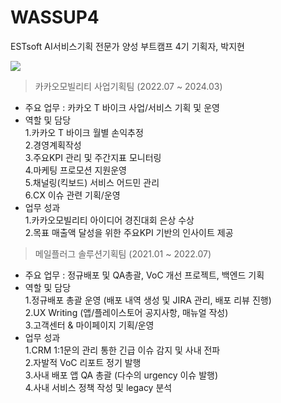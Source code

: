 # WASSUP4
ESTsoft AI서비스기획 전문가 양성 부트캠프 4기 기획자, 박지현

<img src="https://capsule-render.vercel.app/api?type=wave&color=add8e6&height=300&section=header&text=HI!I'M%20JIHYEON!&fontSize=90" />

> 카카오모빌리티 사업기획팀 (2022.07 ~ 2024.03)
- 주요 업무 : 카카오 T 바이크 사업/서비스 기획 및 운영
- 역할 및 담당<br>
  1.카카오 T 바이크 월별 손익추정<br>
  2.경영계획작성<br>
  3.주요KPI 관리 및 주간지표 모니터링<br>
  4.마케팅 프로모션 지원운영<br>
  5.채널링(킥보드) 서비스 어드민 관리<br>
  6.CX 이슈 관련 기획/운영<br>
- 업무 성과<br> 
  1.카카오모빌리티 아이디어 경진대회 은상 수상<br>
  2.목표 매출액 달성을 위한 주요KPI 기반의 인사이트 제공


> 메일플러그 솔루션기획팀 (2021.01 ~ 2022.07)
- 주요 업무 : 정규배포 및 QA총괄, VoC 개선 프로젝트, 백엔드 기획 
- 역할 및 담당<br>
  1.정규배포 총괄 운영 (배포 내역 생성 및 JIRA 관리, 배포 리뷰 진행)<br>
  2.UX Writing (앱/플레이스토어 공지사항, 매뉴얼 작성)<br>
  3.고객센터 & 마이페이지 기획/운영<br>
- 업무 성과<br> 
  1.CRM 1:1문의 관리 통한 긴급 이슈 감지 및 사내 전파<br> 
  2.자발적 VoC 리포트 정기 발행<br> 
  3.사내 배포 앱 QA 총괄 (다수의 urgency 이슈 발행)<br> 
  4.사내 서비스 정책 작성 및 legacy 분석


